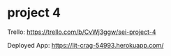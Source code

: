 # project 4

Trello:
https://trello.com/b/CvWj3ggw/sei-project-4

Deployed App:
https://lit-crag-54993.herokuapp.com/